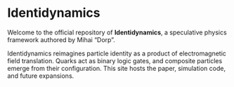 # Identidynamics

Welcome to the official repository of **Identidynamics**, a speculative physics framework authored by Mihai “Dorp”.

Identidynamics reimagines particle identity as a product of electromagnetic field translation. Quarks act as binary logic gates, and composite particles emerge from their configuration. This site hosts the paper, simulation code, and future expansions.


